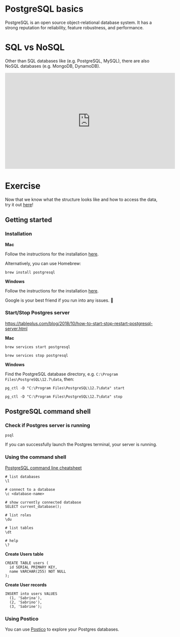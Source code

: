# PostgreSQL basics

PostgreSQL is an open source object-relational database system. It has a strong reputation for reliability, feature robustness, and performance.

# SQL vs NoSQL

Other than SQL databases like (e.g. PostgreSQL, MySQL), there are also NoSQL databases (e.g. MongoDB, DynamoDB).

<iframe width="560" height="315" src="https://www.youtube.com/embed/ruz-vK8IesE" frameborder="0" allow="accelerometer; autoplay; clipboard-write; encrypted-media; gyroscope; picture-in-picture" allowfullscreen></iframe>

# Exercise

Now that we know what the structure looks like and how to access the data, try it out [here](https://sqlbolt.com/lesson/introduction)!

## Getting started

### Installation

**Mac**

Follow the instructions for the installation [here](https://www.postgresqltutorial.com/install-postgresql-macos/).

Alternatively, you can use Homebrew:

```
brew install postgresql
```

**Windows**

Follow the instructions for the installation [here](https://www.postgresqltutorial.com/install-postgresql/).

Google is your best friend if you run into any issues. 🔎

### Start/Stop Postgres server

https://tableplus.com/blog/2018/10/how-to-start-stop-restart-postgresql-server.html

**Mac**

```
brew services start postgresql
```

```
brew services stop postgresql
```

**Windows**

Find the PostgreSQL database directory, e.g. `C:\Program Files\PostgreSQL\12.7\data`, then:

```
pg_ctl -D "C:\Program Files\PostgreSQL\12.7\data" start
```

```
pg_ctl -D "C:\Program Files\PostgreSQL\12.7\data" stop
```

## PostgreSQL command shell

### Check if Postgres server is running

```
psql
```

If you can successfully launch the Postgres terminal, your server is running.

### Using the command shell

[PostgreSQL command line cheatsheet](https://gist.github.com/Kartones/dd3ff5ec5ea238d4c546)

```
# list databases
\l

# connect to a database
\c <database-name>

# show currently connected database
SELECT current_database();

# list roles
\du

# list tables
\dt

# help
\?
```

**Create Users table**

```
CREATE TABLE users (
  id SERIAL PRIMARY KEY,
  name VARCHAR(255) NOT NULL
);
```

**Create User records**

```
INSERT into users VALUES
  (1, 'Sabrina'),
  (2, 'Sabrino'),
  (3, 'Sabrine');
```

### Using Postico

You can use [Postico](https://eggerapps.at/postico/) to explore your Postgres databases.
